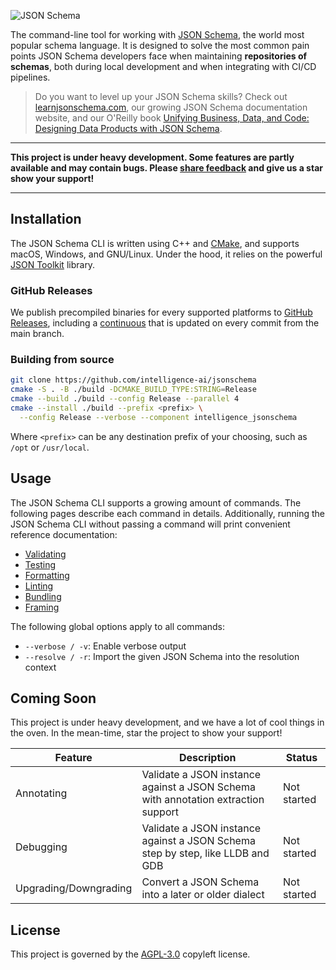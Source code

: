![JSON Schema](./assets/banner.png)

The command-line tool for working with [JSON Schema](https://json-schema.org),
the world most popular schema language. It is designed to solve the most common
pain points JSON Schema developers face when maintaining **repositories of
schemas**, both during local development and when integrating with CI/CD
pipelines.

> Do you want to level up your JSON Schema skills? Check out
> [learnjsonschema.com](https://www.learnjsonschema.com), our growing JSON
> Schema documentation website, and our O'Reilly book [Unifying Business, Data,
> and Code: Designing Data Products with JSON
> Schema](https://www.oreilly.com/library/view/unifying-business-data/9781098144999/).

***

**This project is under heavy development. Some features are partly available
and may contain bugs. Please [share
feedback](https://github.com/Intelligence-AI/jsonschema/issues/new) and give us
a star show your support!**

***

Installation
------------

The JSON Schema CLI is written using C++ and [CMake](https://cmake.org/), and supports macOS, Windows,
and GNU/Linux. Under the hood, it relies on the powerful [JSON
Toolkit](https://github.com/sourcemeta/jsontoolkit) library.

### GitHub Releases

We publish precompiled binaries for every supported platforms to [GitHub
Releases](https://github.com/Intelligence-AI/jsonschema/releases), including a
[continuous](https://github.com/Intelligence-AI/jsonschema/releases/tag/continuous)
that is updated on every commit from the main branch.

### Building from source

```sh
git clone https://github.com/intelligence-ai/jsonschema
cmake -S . -B ./build -DCMAKE_BUILD_TYPE:STRING=Release
cmake --build ./build --config Release --parallel 4
cmake --install ./build --prefix <prefix> \
  --config Release --verbose --component intelligence_jsonschema
```

Where `<prefix>` can be any destination prefix of your choosing, such as `/opt`
or `/usr/local`.

Usage
-----

The JSON Schema CLI supports a growing amount of commands. The following pages
describe each command in details. Additionally, running the JSON Schema CLI
without passing a command will print convenient reference documentation:

- [Validating](./docs/validate.markdown)
- [Testing](./docs/test.markdown)
- [Formatting](./docs/format.markdown)
- [Linting](./docs/lint.markdown)
- [Bundling](./docs/bundle.markdown)
- [Framing](./docs/frame.markdown)

The following global options apply to all commands:

- `--verbose / -v`: Enable verbose output
- `--resolve / -r`: Import the given JSON Schema into the resolution context

Coming Soon
-----------

This project is under heavy development, and we have a lot of cool things in
the oven. In the mean-time, star the project to show your support!

| Feature               | Description                                                                        | Status      |
|-----------------------|------------------------------------------------------------------------------------|-------------|
| Annotating            | Validate a JSON instance against a JSON Schema with annotation extraction support  | Not started |
| Debugging             | Validate a JSON instance against a JSON Schema step by step, like LLDB and GDB     | Not started |
| Upgrading/Downgrading | Convert a JSON Schema into a later or older dialect                                | Not started |

License
-------

This project is governed by the [AGPL-3.0](./LICENSE) copyleft license.
